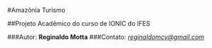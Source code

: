 #Amazônia Turismo

##Projeto Acadêmico do curso de IONIC do IFES

###Autor: **Reginaldo Motta**
###Contato: *reginaldomcv@gmail.com*